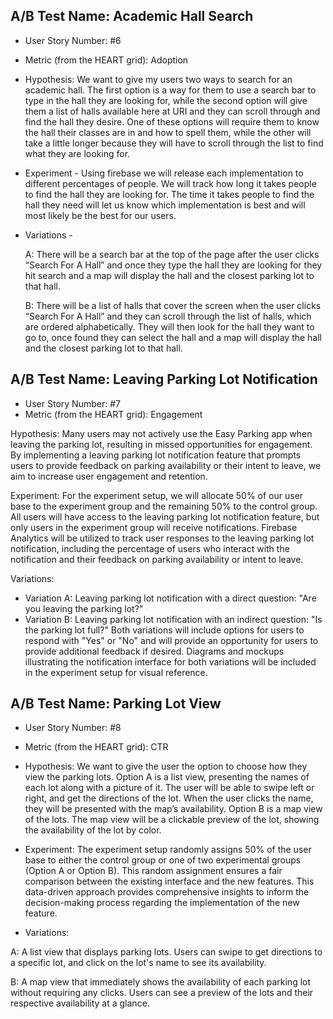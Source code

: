 ## A/B Test Name: Academic Hall Search

* User Story Number: #6
* Metric (from the HEART grid): Adoption 

* Hypothesis: We want to give my users two ways to search for an academic hall. The first option is a way for them to use a search bar to type in the hall they are looking for, while the second option will give them a list of halls available here at URI and they can scroll through and find the hall they desire. One of these options will require them to know the hall their classes are in and how to spell them, while the other will take a little longer because they will have to scroll through the list to find what they are looking for.

* Experiment - Using firebase we will release each implementation to different percentages of people. We will track how long it takes people to find the hall they are looking for. The time it takes people to find the hall they need will let us know which implementation is best and will most likely be the best for  our users.


* Variations -
  
  A:  There will be a search bar at the top of the page after the user clicks “Search For A Hall” and once they type the hall they are         looking for they hit search and a map will display the hall and the closest parking lot to that hall.

   B:  There will be a list of halls that cover the screen when the user clicks “Search For A Hall” and they can scroll through the list        of halls, which are ordered alphabetically. They will then look for the hall they want to go to, once found they can select the          hall and a map will display the hall and the closest parking lot to that hall.





## A/B Test Name: Leaving Parking Lot Notification
* User Story Number: #7
* Metric (from the HEART grid): Engagement

  
Hypothesis: Many users may not actively use the Easy Parking app when leaving the parking lot, resulting in missed opportunities for engagement. By implementing a leaving parking lot notification feature that prompts users to provide feedback on parking availability or their intent to leave, we aim to increase user engagement and retention.

Experiment:
For the experiment setup, we will allocate 50% of our user base to the experiment group and the remaining 50% to the control group. All users will have access to the leaving parking lot notification feature, but only users in the experiment group will receive notifications. Firebase Analytics will be utilized to track user responses to the leaving parking lot notification, including the percentage of users who interact with the notification and their feedback on parking availability or intent to leave.

Variations:
* Variation A: Leaving parking lot notification with a direct question: "Are you leaving the parking lot?"
* Variation B: Leaving parking lot notification with an indirect question: "Is the parking lot full?"
Both variations will include options for users to respond with "Yes" or "No" and will provide an opportunity for users to provide additional feedback if desired. Diagrams and mockups illustrating the notification interface for both variations will be included in the experiment setup for visual reference.

## A/B Test Name: Parking Lot View

* User Story Number: #8
* Metric (from the HEART grid): CTR

* Hypothesis: We want to give the user the option to choose how they view the parking lots. Option A is a list view, presenting the names of each lot along with a picture of it. The user will be able to swipe left or right, and get the directions of the lot. When the user clicks the name, they will be presented with the map’s availability. Option B is a map view of the lots. The map view will be a clickable preview of the lot, showing the availability of the lot by color.

* Experiment: The experiment setup randomly assigns 50% of the user base to either the control group or one of two experimental groups (Option A or Option B). This random assignment ensures a fair comparison between the existing interface and the new features. This data-driven approach provides comprehensive insights to inform the decision-making process regarding the implementation of the new feature.

* Variations:

A: A list view that displays parking lots. Users can swipe to get directions to a specific lot, and click on the lot's name to see its availability.

B: A map view that immediately shows the availability of each parking lot without requiring any clicks. Users can see a preview of the lots and their respective availability at a glance.

